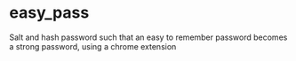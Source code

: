 # easy_pass
Salt and hash password such that an easy to remember password becomes a strong password, using a chrome extension
